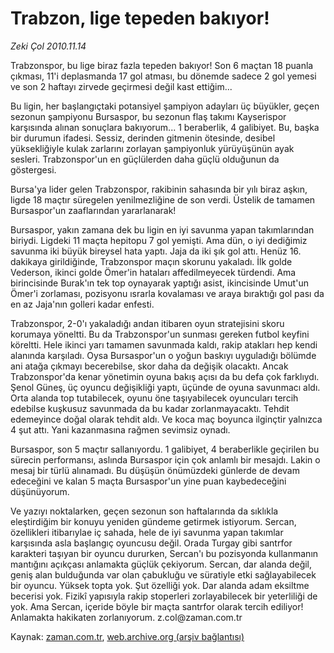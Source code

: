 # Trabzon, lige tepeden bakıyor!

*Zeki Çol 2010.11.14*

<td class="news-spot">
<p>Trabzonspor, bu lige biraz fazla tepeden bakıyor! Son 6 maçtan 18 puanla çıkması, 11'i deplasmanda 17 gol atması, bu dönemde sadece 2 gol yemesi ve son 2 haftayı zirvede geçirmesi değil kast ettiğim...</p>
<p><p>Bu ligin, her başlangıçtaki potansiyel şampiyon adayları üç büyükler, geçen sezonun şampiyonu Bursaspor, bu sezonun flaş takımı Kayserispor karşısında alınan sonuçlara bakıyorum... 1 beraberlik, 4 galibiyet. Bu, başka bir durumun ifadesi. Sessiz, derinden gitmenin ötesinde, desibel yüksekliğiyle kulak zarlarını zorlayan şampiyonluk yürüyüşünün ayak sesleri. Trabzonspor'un en güçlülerden daha güçlü olduğunun da göstergesi.
<p>Bursa'ya lider gelen Trabzonspor, rakibinin sahasında bir yılı biraz aşkın, ligde 18 maçtır süregelen yenilmezliğine de son verdi. Üstelik de tamamen Bursaspor'un zaaflarından yararlanarak!
<p>Bursaspor, yakın zamana dek bu ligin en iyi savunma yapan takımlarından biriydi. Ligdeki 11 maçta hepitopu 7 gol yemişti. Ama dün, o iyi dediğimiz savunma iki büyük bireysel hata yaptı. Jaja da iki şık gol attı. Henüz 16. dakikaya girildiğinde, Trabzonspor maçın skorunu yakaladı. İlk golde Vederson, ikinci golde Ömer'in hataları affedilmeyecek türdendi. Ama birincisinde Burak'ın tek top oynayarak yaptığı asist, ikincisinde Umut'un Ömer'i zorlaması, pozisyonu ısrarla kovalaması ve araya bıraktığı gol pası da en az Jaja'nın golleri kadar enfesti.
<p>Trabzonspor, 2-0'ı yakaladığı andan itibaren oyun stratejisini skoru korumaya yöneltti. Bu da Trabzonspor'un sunması gereken futbol keyfini köreltti. Hele ikinci yarı tamamen savunmada kaldı, rakip atakları hep kendi alanında karşıladı. Oysa Bursaspor'un o yoğun baskıyı uyguladığı bölümde ani atağa çıkmayı becerebilse, skor daha da değişik olacaktı. Ancak Trabzonspor'da kenar yönetimin oyuna bakış açısı da bu defa çok farklıydı. Şenol Güneş, üç oyuncu değişikliği yaptı, üçünde de oyuna savunmacı aldı. Orta alanda top tutabilecek, oyunu öne taşıyabilecek oyuncuları tercih edebilse kuşkusuz savunmada da bu kadar zorlanmayacaktı. Tehdit edemeyince doğal olarak tehdit aldı. Ve koca maç boyunca ilginçtir yalnızca 4 şut attı. Yani kazanmasına rağmen sevimsiz oynadı.
<p>Bursaspor, son 5 maçtır sallanıyordu. 1 galibiyet, 4 beraberlikle geçirilen bu sürecin performansı, aslında Bursaspor için çok anlamlı bir mesajdı. Lakin o mesaj bir türlü alınamadı. Bu düşüşün önümüzdeki günlerde de devam edeceğini ve kalan 5 maçta Bursaspor'un yine puan kaybedeceğini düşünüyorum.
<p>Ve yazıyı noktalarken, geçen sezonun son haftalarında da sıklıkla eleştirdiğim bir konuyu yeniden gündeme getirmek istiyorum. Sercan, özellikleri itibarıylae iç sahada, hele de iyi savunma yapan takımlar karşısında asla başlangıç oyuncusu değil. Orada Turgay gibi santrfor karakteri taşıyan bir oyuncu dururken, Sercan'ı bu pozisyonda kullanmanın mantığını açıkçası anlamakta güçlük çekiyorum. Sercan, dar alanda değil, geniş alan bulduğunda var olan çabukluğu ve süratiyle etki sağlayabilecek bir oyuncu. Yüksek topta yok. Şut özelliği yok. Dar alanda adam eksiltme becerisi yok. Fizikî yapısıyla rakip stoperleri zorlayabilecek bir yeterliliği de yok. Ama Sercan, içeride böyle bir maçta santrfor olarak tercih ediliyor! Anlamakta hakikaten zorlanıyorum. z.col@za­man.com.tr</p>
<a href="http://web.archive.org/web/20101130064726/mailto:/">
</a></p></p></p></p></p></p></td>

Kaynak: [zaman.com.tr](http://zaman.com.tr/yazar.do?yazino=1052763), [web.archive.org (arşiv bağlantısı)](http://web.archive.org/web/20101130064726/http://zaman.com.tr/yazar.do?yazino=1052763)
